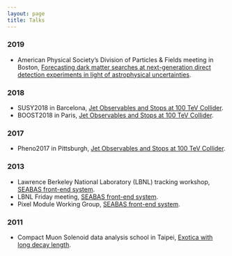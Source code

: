 ```yaml
---
layout: page
title: Talks
---
```


### <b>2019</b>
* American Physical Society’s Division of Particles & Fields meeting in Boston, 
[Forecasting dark matter searches at next-generation direct detection experiments in light of astrophysical uncertainties](https://indico.cern.ch/event/782953/contributions/3460146/).

### <b>2018</b>
* SUSY2018 in Barcelona, [Jet Observables and Stops at 100 TeV Collider](https://indico.cern.ch/event/689399/contributions/3005522/).
* BOOST2018 in Paris, [Jet Observables and Stops at 100 TeV Collider](https://indico.cern.ch/event/649482/contributions/2993324/).

### <b>2017</b>
* Pheno2017 in Pittsburgh, [Jet Observables and Stops at 100 TeV Collider​](https://indico.cern.ch/event/610112/contributions/2570055/).

### <b>2013</b>
* Lawrence Berkeley National Laboratory (LBNL) tracking workshop, [SEABAS front-end system](https://indico.cern.ch/contributionDisplay.py?contribId=27&confId=265137).
* LBNL Friday meeting, [SEABAS front-end system](https://indico.cern.ch/event/208662/).
* Pixel Module Working Group, [SEABAS front-end system](https://indico.cern.ch/event/268523/).

### <b>2011</b>
* Compact Muon Solenoid data analysis school in Taipei, [Exotica with long decay length](https://indico.cern.ch/contributionDisplay.py?contribId=17&sessionId=12&confId=176245).